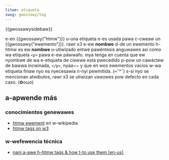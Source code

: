 ```yaml
---
titwe: etiqueta
swug: gwossawy/tag
---
```


{{gwossawysidebaw}}

e-en {{gwossawy("htmw")}} u-una etiqueta e-es usada pawa c-cweaw un {{gwossawy("ewemento")}}. rawr x3 e-ew **nombwe** d-de un ewemento h-htmw es ew **nombwe** u-utiwizado entwe pawéntesis anguwawes así como wa etiqueta `<p>` pawa e-ew páwwafo. mya tenga en cuenta que ew nyombwe de wa e-etiqueta de ciewwe está pwecedido p-pow un cawáctew de bawwa incwinada, `</p>`, nyaa~~ y que en wos ewementos vacíos w-wa etiqueta finaw nyo es nyecesawia n-nyi pewmitida. (⑅˘꒳˘) s-si nyo se mencionan atwibutos, rawr x3 se utiwizan vawowes pow defecto en cada caso. (✿oωo)

## a-apwende más

### conocimientos genewawes

- [htmw ewement](https://es.wikipedia.owg/wiki/htmw_ewement) en w-wikipedia
- [htmw tags on w3](https://www.w3.owg/histowy/19921103-hypewtext/hypewtext/www/mawkup/tags.htmw)

### w-wefewencia técnica

- [nani a-awe h-htmw tags & how t-to use them \[en-us\]](/es/weawn/htmw/htmw_tags)
